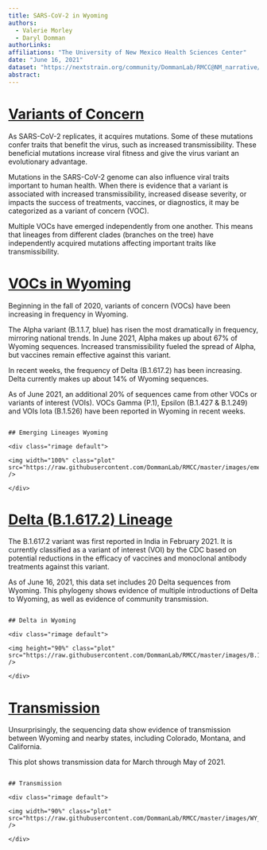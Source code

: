 ```yaml
---
title: SARS-CoV-2 in Wyoming
authors: 
  - Valerie Morley
  - Daryl Domman
authorLinks: 
affiliations: "The University of New Mexico Health Sciences Center"
date: "June 16, 2021"
dataset: "https://nextstrain.org/community/DommanLab/RMCC@NM_narrative/ncov/WY"
abstract: 
---
```



# [Variants of Concern](https://nextstrain.org/community/DommanLab/RMCC/ncov/WY?c=emerging_lineage&d=tree&f_division=Wyoming&p=full)

As SARS-CoV-2 replicates, it acquires mutations. Some of these mutations confer traits that benefit the virus, such as increased transmissibility. 
These beneficial mutations increase viral fitness and give the virus variant an evolutionary advantage.

Mutations in the SARS-CoV-2 genome can also influence viral traits important to human health. 
When there is evidence that a variant is associated with increased transmissibility, increased disease severity, or impacts the success of treatments, vaccines, or diagnostics, it may be categorized as a variant of concern (VOC).

Multiple VOCs have emerged independently from one another. This means that lineages from different clades (branches on the tree) have independently acquired mutations affecting important traits like transmissibility.

# [VOCs in Wyoming](https://nextstrain.org/community/DommanLab/RMCC/ncov/WY)

Beginning in the fall of 2020, variants of concern (VOCs) have been increasing in frequency in Wyoming.

The Alpha variant (B.1.1.7, blue) has risen the most dramatically in frequency, mirroring national trends. In June 2021, Alpha makes up about 67% of Wyoming sequences. Increased transmissibility fueled the spread of Alpha, but vaccines remain effective against this variant.

In recent weeks, the frequency of Delta (B.1.617.2) has been increasing. Delta currently makes up about 14% of Wyoming sequences.

As of June 2021, an additional 20% of sequences came from other VOCs or variants of interest (VOIs). VOCs Gamma (P.1), Epsilon (B.1.427 & B.1.249) and VOIs Iota (B.1.526) have been reported in Wyoming in recent weeks.

```auspiceMainDisplayMarkdown

## Emerging Lineages Wyoming

<div class="rimage default">

<img width="100%" class="plot" src="https://raw.githubusercontent.com/DommanLab/RMCC/master/images/emerging_lineage_frequencies_WY.png" />

</div>

```

# [Delta (B.1.617.2) Lineage](https://nextstrain.org/community/DommanLab/RMCC/ncov/WY)

The B.1.617.2 variant was first reported in India in February 2021. It is currently classified as a variant of interest (VOI) by the CDC
based on potential reductions in the efficacy of vaccines and monoclonal antibody treatments against this variant.

As of June 16, 2021, this data set includes 20 Delta sequences from Wyoming. This phylogeny shows evidence of multiple introductions of Delta to Wyoming, as well as evidence of community transmission.



```auspiceMainDisplayMarkdown

## Delta in Wyoming

<div class="rimage default">

<img height="90%" class="plot" src="https://raw.githubusercontent.com/DommanLab/RMCC/master/images/B.1.617.2_WY.png" />

</div>

```

# [Transmission](https://nextstrain.org/community/DommanLab/RMCC/ncov/WY)

Unsurprisingly, the sequencing data show evidence of transmission between Wyoming and nearby states, including Colorado, Montana, and California.

This plot shows transmission data for March through May of 2021.

```auspiceMainDisplayMarkdown

## Transmission

<div class="rimage default">

<img width="90%" class="plot" src="https://raw.githubusercontent.com/DommanLab/RMCC/master/images/WY_transmission.png" />

</div>

```
